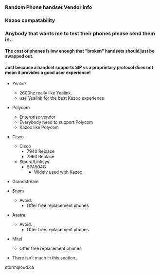 ### Random Phone handset Vendor info
### Kazoo compatability

### Anybody that wants me to test their phones please send them in..

#### The cost of phones is low enough that "broken" handsets should just be swapped out.  
#### Just because a handset supports SIP vs a proprietary protocol does not mean it provides a good user experience!

* Yealink
   * 2600hz really like Yealink.
   * use Yealink for the best Kazoo experience

* Polycom
  * Enterprise vendor
  * Everybody need to support Polycom
  * Kazoo like Polycom
* Cisco
  * Cisco
    * 7940 Replace
    * 7960 Replace
  * Sipura/Linksys 
    * SPA504G 
      * Widely used with Kazoo 
* Grandstream
* Snom
  * Avoid.
    * Offer free replacement phones
* Aastra
  * Avoid.
    * Offer free replacement phones
* Mitel
  * Offer free replacement phones 
* There isn't much in this section..

stormqloud.ca
